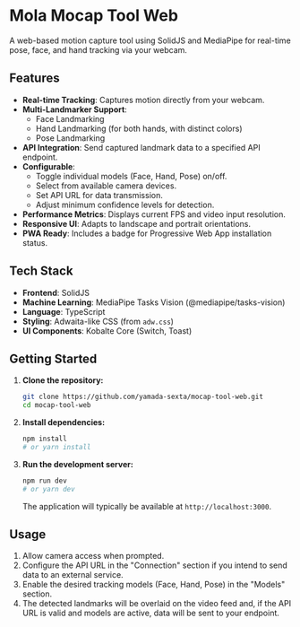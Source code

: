 # Mola Mocap Tool Web

A web-based motion capture tool using SolidJS and MediaPipe for real-time pose, face, and hand tracking via your webcam.

## Features

* **Real-time Tracking**: Captures motion directly from your webcam.
* **Multi-Landmarker Support**:
  * Face Landmarking
  * Hand Landmarking (for both hands, with distinct colors)
  * Pose Landmarking
* **API Integration**: Send captured landmark data to a specified API endpoint.
* **Configurable**:
  * Toggle individual models (Face, Hand, Pose) on/off.
  * Select from available camera devices.
  * Set API URL for data transmission.
  * Adjust minimum confidence levels for detection.
* **Performance Metrics**: Displays current FPS and video input resolution.
* **Responsive UI**: Adapts to landscape and portrait orientations.
* **PWA Ready**: Includes a badge for Progressive Web App installation status.

## Tech Stack

* **Frontend**: SolidJS
* **Machine Learning**: MediaPipe Tasks Vision (@mediapipe/tasks-vision)
* **Language**: TypeScript
* **Styling**: Adwaita-like CSS (from `adw.css`)
* **UI Components**: Kobalte Core (Switch, Toast)

## Getting Started

1. **Clone the repository:**

    ```bash
    git clone https://github.com/yamada-sexta/mocap-tool-web.git
    cd mocap-tool-web
    ```

2. **Install dependencies:**

    ```bash
    npm install
    # or yarn install
    ```

3. **Run the development server:**

    ```bash
    npm run dev
    # or yarn dev
    ```

    The application will typically be available at `http://localhost:3000`.

## Usage

1. Allow camera access when prompted.
2. Configure the API URL in the "Connection" section if you intend to send data to an external service.
3. Enable the desired tracking models (Face, Hand, Pose) in the "Models" section.
4. The detected landmarks will be overlaid on the video feed and, if the API URL is valid and models are active, data will be sent to your endpoint.
